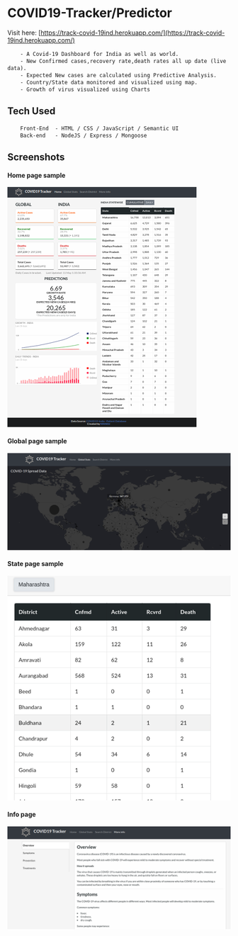 # COVID19-Tracker/Predictor
Visit here: [https://track-covid-19ind.herokuapp.com/](https://track-covid-19ind.herokuapp.com/)

        - A Covid-19 Dashboard for India as well as world.
        - New Confirmed cases,recovery rate,death rates all up date (live data).
        - Expected New cases are calculated using Predictive Analysis.
        - Country/State data monitored and visualized using map.
        - Growth of virus visualized using Charts
## Tech Used
        Front-End  - HTML / CSS / JavaScript / Semantic UI
        Back-end   - NodeJS / Express / Mongoose
## Screenshots
#### Home page sample
![Home Page](screenshots/page1.png)
#### Global page sample
![Global Page](screenshots/page2.png)
#### State page sample
![State Page](screenshots/page3.png)
#### Info page
![Info Page](screenshots/page4.png)
      

